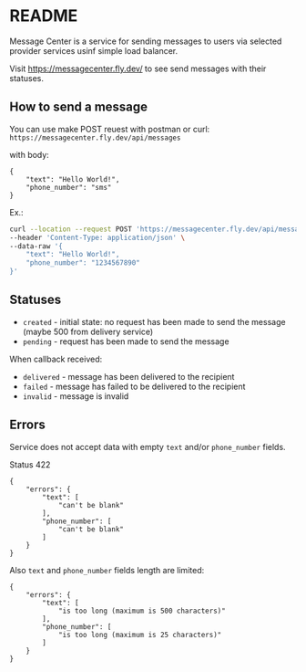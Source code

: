 # README

Message Center is a service for sending messages to users via selected provider services usinf simple load balancer.

Visit https://messagecenter.fly.dev/ to see send messages with their statuses.

## How to send a message
You can use make POST reuest with postman or curl:
`https://messagecenter.fly.dev/api/messages`

with body:
```
{
    "text": "Hello World!",
    "phone_number": "sms"
}
```

Ex.:
```bash
curl --location --request POST 'https://messagecenter.fly.dev/api/messages' \
--header 'Content-Type: application/json' \
--data-raw '{
    "text": "Hello World!",
    "phone_number": "1234567890"
}'
```

## Statuses

- `created` - initial state: no request has been made to send the message (maybe 500 from delivery service)
- `pending` - request has been made to send the message

When callback received:
- `delivered` - message has been delivered to the recipient
- `failed` - message has failed to be delivered to the recipient
- `invalid` - message is invalid

## Errors
Service does not accept data with empty `text` and/or `phone_number` fields.

Status 422

```
{
    "errors": {
        "text": [
            "can't be blank"
        ],
        "phone_number": [
            "can't be blank"
        ]
    }
}
```

Also `text` and `phone_number` fields length are limited:

```
{
    "errors": {
        "text": [
            "is too long (maximum is 500 characters)"
        ],
        "phone_number": [
            "is too long (maximum is 25 characters)"
        ]
    }
}
```
